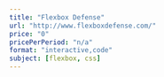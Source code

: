 ```yaml
---
title: "Flexbox Defense"
url: "http://www.flexboxdefense.com/"
price: "0"
pricePerPeriod: "n/a"
format: "interactive,code"
subject: [flexbox, css]
---
```

